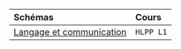 

| Schémas          | Cours
| :------------------- | :-------------------------- | 
| [Langage et communication](lien)   | `HLPP L1` |